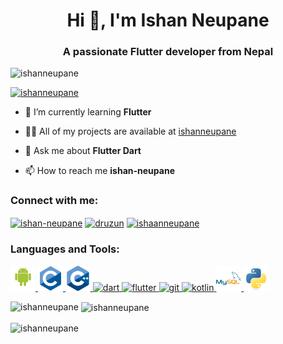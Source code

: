 <h1 align="center">Hi 👋, I'm Ishan Neupane</h1>
<h3 align="center">A passionate Flutter developer from Nepal</h3>

<p align="left"> <img src="https://komarev.com/ghpvc/?username=ishanneupane&label=Profile%20views&color=0e75b6&style=flat" alt="ishanneupane" /> </p>

<p align="left"> <a href="https://github.com/ryo-ma/github-profile-trophy"><img src="https://github-profile-trophy.vercel.app/?username=ishanneupane" alt="ishanneupane" /></a> </p>

- 🌱 I’m currently learning **Flutter**

- 👨‍💻 All of my projects are available at [ishanneupane](ishanneupane)

- 💬 Ask me about **Flutter Dart**

- 📫 How to reach me **ishan-neupane**

<h3 align="left">Connect with me:</h3>
<p align="left">
<a href="https://linkedin.com/in/ishan-neupane" target="blank"><img align="center" src="https://raw.githubusercontent.com/rahuldkjain/github-profile-readme-generator/master/src/images/icons/Social/linked-in-alt.svg" alt="ishan-neupane" height="30" width="40" /></a>
<a href="https://fb.com/druzun" target="blank"><img align="center" src="https://raw.githubusercontent.com/rahuldkjain/github-profile-readme-generator/master/src/images/icons/Social/facebook.svg" alt="druzun" height="30" width="40" /></a>
<a href="https://instagram.com/ishaanneupane" target="blank"><img align="center" src="https://raw.githubusercontent.com/rahuldkjain/github-profile-readme-generator/master/src/images/icons/Social/instagram.svg" alt="ishaanneupane" height="30" width="40" /></a>
</p>

<h3 align="left">Languages and Tools:</h3>
<p align="left"> <a href="https://developer.android.com" target="_blank" rel="noreferrer"> <img src="https://raw.githubusercontent.com/devicons/devicon/master/icons/android/android-original-wordmark.svg" alt="android" width="40" height="40"/> </a> <a href="https://www.cprogramming.com/" target="_blank" rel="noreferrer"> <img src="https://raw.githubusercontent.com/devicons/devicon/master/icons/c/c-original.svg" alt="c" width="40" height="40"/> </a> <a href="https://www.w3schools.com/cpp/" target="_blank" rel="noreferrer"> <img src="https://raw.githubusercontent.com/devicons/devicon/master/icons/cplusplus/cplusplus-original.svg" alt="cplusplus" width="40" height="40"/> </a> <a href="https://dart.dev" target="_blank" rel="noreferrer"> <img src="https://www.vectorlogo.zone/logos/dartlang/dartlang-icon.svg" alt="dart" width="40" height="40"/> </a> <a href="https://flutter.dev" target="_blank" rel="noreferrer"> <img src="https://www.vectorlogo.zone/logos/flutterio/flutterio-icon.svg" alt="flutter" width="40" height="40"/> </a> <a href="https://git-scm.com/" target="_blank" rel="noreferrer"> <img src="https://www.vectorlogo.zone/logos/git-scm/git-scm-icon.svg" alt="git" width="40" height="40"/> </a> <a href="https://kotlinlang.org" target="_blank" rel="noreferrer"> <img src="https://www.vectorlogo.zone/logos/kotlinlang/kotlinlang-icon.svg" alt="kotlin" width="40" height="40"/> </a> <a href="https://www.mysql.com/" target="_blank" rel="noreferrer"> <img src="https://raw.githubusercontent.com/devicons/devicon/master/icons/mysql/mysql-original-wordmark.svg" alt="mysql" width="40" height="40"/> </a> <a href="https://www.python.org" target="_blank" rel="noreferrer"> <img src="https://raw.githubusercontent.com/devicons/devicon/master/icons/python/python-original.svg" alt="python" width="40" height="40"/> </a> </p>

<p><img align="left" src="https://github-readme-stats.vercel.app/api/top-langs?username=ishanneupane&show_icons=true&locale=en&layout=compact" alt="ishanneupane" /></p>

<p>&nbsp;<img align="center" src="https://github-readme-stats.vercel.app/api?username=ishanneupane&show_icons=true&locale=en" alt="ishanneupane" /></p>

<p><img align="center" src="https://github-readme-streak-stats.herokuapp.com/?user=ishanneupane&" alt="ishanneupane" /></p>
